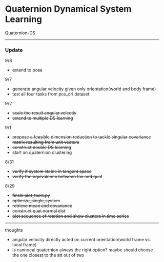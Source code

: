 # Quaternion Dynamical System Learning

Quaternion-DS



---

### Update
9/8
- extend to pose

9/7
- generate angular velocity given only orientation(world and body frame)
- test all four tasks from pos_ori dataset



9/2
- ~~scale the result angular velcotiy~~
- ~~extend to multiple DS learning~~

9/1
- ~~propose a feasible dimension reduction to tackle singular covariance matrix resulting from unit vectors~~
- ~~construct double DS learning~~
- start on quaternion clustering


8/31
- ~~verify if system stable in tangent space~~
- ~~verify the equivalence between tan and quat~~


8/29 
- ~~finshi plot_tools.py~~
- ~~optimize_single_system~~
- ~~retrieve mean and covariance~~
- ~~construct quat normal dist~~
- ~~plot sequence of rotation and show clusters in time series~~

---
thoughts
- angular velocity directly acted on current orientation(world frame vs. local frame)
- is cannocal quaternion always the right option? maybe should choose the one closest to the att out of two